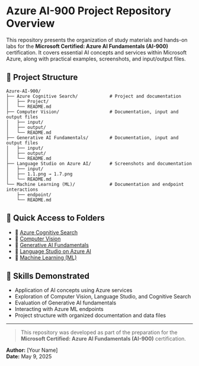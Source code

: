 # Azure AI-900 Project Repository Overview

This repository presents the organization of study materials and hands-on labs for the **Microsoft Certified: Azure AI Fundamentals (AI-900)** certification. It covers essential AI concepts and services within Microsoft Azure, along with practical examples, screenshots, and input/output files.

## 🔗 Project Structure

```
Azure-AI-900/
├── Azure Cognitive Search/            # Project and documentation
│   ├── Project/
│   └── README.md
├── Computer Vision/                   # Documentation, input and output files
│   ├── input/
│   ├── output/
│   └── README.md
├── Generative AI Fundamentals/        # Documentation, input and output files
│   ├── input/
│   ├── output/
│   └── README.md
├── Language Studio on Azure AI/       # Screenshots and documentation
│   ├── input/
│   ├── 1.1.png → 1.7.png
│   └── README.md
└── Machine Learning (ML)/             # Documentation and endpoint interactions
    ├── endpoint/
    └── README.md
```

## 📁 Quick Access to Folders

- 📂 [Azure Cognitive Search](./Azure%20Cognitive%20Search)
- 📂 [Computer Vision](./Computer%20Vision)
- 📂 [Generative AI Fundamentals](./Generative%20AI%20Fundamentals)
- 📂 [Language Studio on Azure AI](./Language%20Studio%20on%20Azure%20AI)
- 📂 [Machine Learning (ML)](./Machine%20Learning%20(MI))

## 📘 Skills Demonstrated

- Application of AI concepts using Azure services
- Exploration of Computer Vision, Language Studio, and Cognitive Search
- Evaluation of Generative AI fundamentals
- Interacting with Azure ML endpoints
- Project structure with organized documentation and data files

---

> This repository was developed as part of the preparation for the **Microsoft Certified: Azure AI Fundamentals (AI-900)** certification.

**Author:** [Your Name]  
**Date:** May 9, 2025
